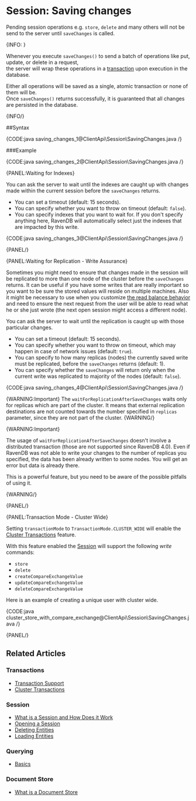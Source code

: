 # Session: Saving changes

Pending session operations e.g. `store`, `delete` and many others will not be send to the server until `saveChanges` is called.

{INFO: }

Whenever you execute `saveChanges()` to send a batch of operations like put, update, or delete in a request,  
the server will wrap these operations in a [transaction](../../client-api/faq/transaction-support) upon execution in the database.

Either all operations will be saved as a single, atomic transaction or none of them will be.  
Once `saveChanges()` returns successfully, it is guaranteed that all changes are persisted in the database.

{INFO/}

##Syntax

{CODE:java saving_changes_1@ClientApi\Session\SavingChanges.java /}

###Example

{CODE:java saving_changes_2@ClientApi\Session\SavingChanges.java /}

{PANEL:Waiting for Indexes}

You can ask the server to wait until the indexes are caught up with changes made within the current session before the `saveChanges` returns.

* You can set a timeout (default: 15 seconds).
* You can specify whether you want to throw on timeout (default: `false`).
* You can specify indexes that you want to wait for. If you don't specify anything here, RavenDB will automatically select just the indexes that are impacted 
by this write.

{CODE:java saving_changes_3@ClientApi\Session\SavingChanges.java /}

{PANEL/}

{PANEL:Waiting for Replication - Write Assurance}

Sometimes you might need to ensure that changes made in the session will be replicated to more than one node of the cluster before the `saveChanges` returns.
It can be useful if you have some writes that are really important so you want to be sure the stored values will reside on multiple machines. Also it might be necessary to use
when you customize [the read balance behavior](../../client-api/configuration/load-balance/overview) and need to ensure the next request from the user 
will be able to read what he or she just wrote (the next open session might access a different node).

You can ask the server to wait until the replication is caught up with those particular changes.

* You can set a timeout (default: 15 seconds).
* You can specify whether you want to throw on timeout, which may happen in case of network issues (default: `true`).
* You can specify to how many replicas (nodes) the currently saved write must be replicated, before the `saveChanges` returns (default: 1).
* You can specify whether the `saveChanges` will return only when the current write was replicated to majority of the nodes (default: `false`).

{CODE:java saving_changes_4@ClientApi\Session\SavingChanges.java /}

{WARNING:Important}
The `waitForReplicationAfterSaveChanges` waits only for replicas which are part of the cluster. It means that external replication destinations are not counted towards the number specified in `replicas` parameter, since they are not part of the cluster.
{WARNING/}

{WARNING:Important}

The usage of `waitForReplicationAfterSaveChanges` doesn't involve a distributed transaction (those are not supported since RavenDB 4.0). Even if RavenDB was not able
to write your changes to the number of replicas you specified, the data has been already written to some nodes. You will get an error but data is already there.

This is a powerful feature, but you need to be aware of the possible pitfalls of using it.

{WARNING/}

{PANEL/} 

{PANEL:Transaction Mode - Cluster Wide}

Setting `transactionMode` to `TransactionMode.CLUSTER_WIDE` will enable the [Cluster Transactions](../../server/clustering/cluster-transactions) feature.

With this feature enabled the [Session](../../client-api/session/what-is-a-session-and-how-does-it-work) will support the following _write_ commands:

- `store`
- `delete`
- `createCompareExchangeValue`
- `updateCompareExchangeValue`
- `deleteCompareExchangeValue`


Here is an example of creating a unique user with cluster wide.

{CODE:java cluster_store_with_compare_exchange@ClientApi\Session\SavingChanges.java /}

{PANEL/}

## Related Articles

### Transactions

- [Transaction Support](../../client-api/faq/transaction-support)
- [Cluster Transactions](../../server/clustering/cluster-transactions)

### Session

- [What is a Session and How Does it Work](../../client-api/session/what-is-a-session-and-how-does-it-work) 
- [Opening a Session](../../client-api/session/opening-a-session)
- [Deleting Entities](../../client-api/session/deleting-entities)
- [Loading Entities](../../client-api/session/loading-entities)

### Querying

- [Basics](../../indexes/querying/query-index)

### Document Store

- [What is a Document Store](../../client-api/what-is-a-document-store)
